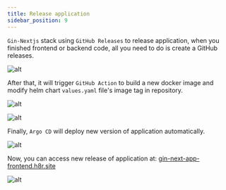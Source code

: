 ```yaml
---
title: Release application
sidebar_position: 9
---
```


`Gin-Nextjs` stack using `GitHub Releases` to release application, when you finished frontend or backend code, all you need to do is create a GitHub releases.

![alt](/img/tutorial/01-gin-next/github-release.png)

After that, it will trigger `GitHub Action` to build a new docker image and modify helm chart `values.yaml` file's image tag in repository.

![alt](/img/tutorial/01-gin-next/github-action-release.png)

![alt](/img/tutorial/01-gin-next/github-action-release-modify-helm.png)

Finally, `Argo CD` will deploy new version of application automatically.

![alt](/img/tutorial/01-gin-next/github-action-release-argocd.png)

Now, you can access new release of application at: [gin-next-app-frontend.h8r.site](http://gin-next-app-frontend.h8r.site)

![alt](/img/tutorial/01-gin-next/release-application.png)